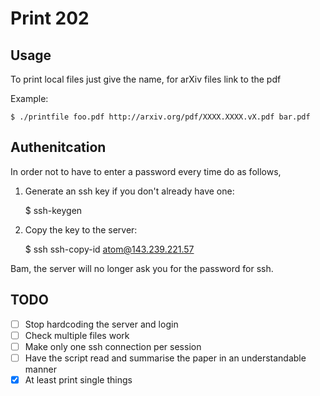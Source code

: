 Print 202
=====

Usage
----

To print local files just give the name, for arXiv files link to the pdf

Example:

	$ ./printfile foo.pdf http://arxiv.org/pdf/XXXX.XXXX.vX.pdf bar.pdf

Authenitcation
-------------

In order not to have to enter a password every time do as follows,

1. Generate an ssh key if you don't already have one:

	$ ssh-keygen

2. Copy the key to the server:

	$ ssh ssh-copy-id atom@143.239.221.57

Bam, the server will no longer ask you for the password for ssh. 

TODO
----

- [ ] Stop hardcoding the server and login
- [ ] Check multiple files work
- [ ] Make only one ssh connection per session
- [ ] Have the script read and summarise the paper in an understandable manner
- [x] At least print single things
